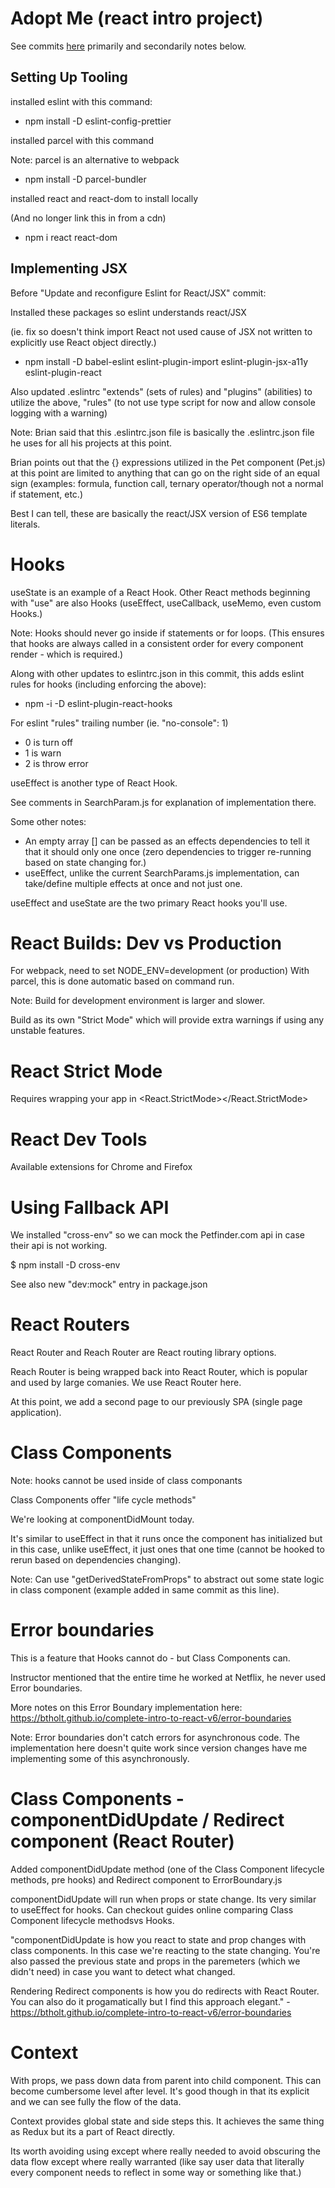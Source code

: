 # Adopt Me (react intro project)

See commits [here](https://github.com/djwilkins/Complete-Intro-to-React-v5/commits/) primarily and secondarily notes below.

## Setting Up Tooling

installed eslint with this command:

- npm install -D eslint-config-prettier

installed parcel with this command

Note: parcel is an alternative to webpack

- npm install -D parcel-bundler

installed react and react-dom to install locally

(And no longer link this in from a cdn)

- npm i react react-dom

## Implementing JSX

Before "Update and reconfigure Eslint for React/JSX" commit:

Installed these packages so eslint understands react/JSX

(ie. fix so doesn't think import React not used cause of JSX not written to explicitly use React object directly.)

- npm install -D babel-eslint eslint-plugin-import eslint-plugin-jsx-a11y eslint-plugin-react

Also updated .eslintrc "extends" (sets of rules) and "plugins" (abilities) to utilize the above, "rules" (to not use type script for now and allow console logging with a warning)

Note: Brian said that this .eslintrc.json file is basically the .eslintrc.json file he uses for all his projects at this point.

Brian points out that the {} expressions utilized in the Pet component (Pet.js) at this point are limited to anything that can go on the right side of an equal sign (examples: formula, function call, ternary operator/though not a normal if statement, etc.)

Best I can tell, these are basically the react/JSX version of ES6 template literals.

# Hooks

useState is an example of a React Hook. Other React methods beginning with "use" are also Hooks (useEffect, useCallback, useMemo, even custom Hooks.)

Note: Hooks should never go inside if statements or for loops.
(This ensures that hooks are always called in a consistent order for every component render - which is required.)

Along with other updates to eslintrc.json in this commit, this adds eslint rules for hooks (including enforcing the above):

- npm -i -D eslint-plugin-react-hooks

For eslint "rules" trailing number (ie. "no-console": 1)

- 0 is turn off
- 1 is warn
- 2 is throw error

useEffect is another type of React Hook.

See comments in SearchParam.js for explanation of implementation there.

Some other notes:

- An empty array [] can be passed as an effects dependencies to tell it that it should only one once (zero dependencies to trigger re-running based on state changing for.)
- useEffect, unlike the current SearchParams.js implementation, can take/define multiple effects at once and not just one.

useEffect and useState are the two primary React hooks you'll use.

# React Builds: Dev vs Production

For webpack, need to set NODE_ENV=development (or production)
With parcel, this is done automatic based on command run.

Note: Build for development environment is larger and slower.

Build as its own "Strict Mode" which will provide extra warnings if using any unstable features.

# React Strict Mode

Requires wrapping your app in <React.StrictMode></React.StrictMode>

# React Dev Tools

Available extensions for Chrome and Firefox

# Using Fallback API

We installed "cross-env" so we can mock the Petfinder.com api in case their api is not working.

$ npm install -D cross-env

See also new "dev:mock" entry in package.json

# React Routers

React Router and Reach Router are React routing library options.

Reach Router is being wrapped back into React Router, which is popular and used by large comanies. We use React Router here.

At this point, we add a second page to our previously SPA (single page application).

# Class Components

Note: hooks cannot be used inside of class componants

Class Components offer "life cycle methods"

We're looking at componentDidMount today.

It's similar to useEffect in that it runs once the component has initialized but in this case, unlike useEffect, it just ones that one time (cannot be hooked to rerun based on dependencies changing).

Note: Can use "getDerivedStateFromProps" to abstract out some state logic in class component (example added in same commit as this line).

# Error boundaries

This is a feature that Hooks cannot do - but Class Components can.

Instructor mentioned that the entire time he worked at Netflix, he never used Error boundaries.

More notes on this Error Boundary implementation here: https://btholt.github.io/complete-intro-to-react-v6/error-boundaries

Note: Error boundaries don't catch errors for asynchronous code. The implementation here doesn't quite work since version changes have me implementing some of this asynchronously.

# Class Components - componentDidUpdate / Redirect component (React Router)

Added componentDidUpdate method (one of the Class Component lifecycle methods, pre hooks) and Redirect component to ErrorBoundary.js

componentDidUpdate will run when props or state change. Its very similar to useEffect for hooks.
Can checkout guides online comparing Class Component lifecycle methodsvs Hooks.

"componentDidUpdate is how you react to state and prop changes with class components. In this case we're reacting to the state changing. You're also passed the previous state and props in the paremeters (which we didn't need) in case you want to detect what changed.

Rendering Redirect components is how you do redirects with React Router. You can also do it progamatically but I find this approach elegant." -https://btholt.github.io/complete-intro-to-react-v6/error-boundaries

# Context

With props, we pass down data from parent into child component. This can become cumbersome level after level. It's good though in that its explicit and we can see fully the flow of the data.

Context provides global state and side steps this. It achieves the same thing as Redux but its a part of React directly.

Its worth avoiding using except where really needed to avoid obscuring the data flow except where really warranted (like say user data that literally every component needs to reflect in some way or something like that.)
